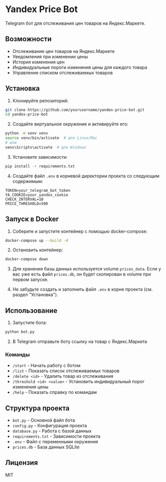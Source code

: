 # Yandex Price Bot

Telegram бот для отслеживания цен товаров на Яндекс.Маркете.

## Возможности

- Отслеживание цен товаров на Яндекс.Маркете
- Уведомления при изменении цены
- История изменения цен
- Индивидуальные пороги изменения цены для каждого товара
- Управление списком отслеживаемых товаров

## Установка

1. Клонируйте репозиторий:

```bash
git clone https://github.com/yourusername/yandex-price-bot.git
cd yandex-price-bot
```

2. Создайте виртуальное окружение и активируйте его:

```bash
python -m venv venv
source venv/bin/activate  # для Linux/Mac
# или
venv\Scripts\activate  # для Windows
```

3. Установите зависимости:

```bash
pip install -r requirements.txt
```

4. Создайте файл `.env` в корневой директории проекта со следующим содержимым:

```
TOKEN=your_telegram_bot_token
YA_COOKIE=your_yandex_cookie
CHECK_INTERVAL=10
PRICE_THRESHOLD=500
```

## Запуск в Docker

1. Соберите и запустите контейнер с помощью docker-compose:

```bash
docker-compose up --build -d
```

2. Остановить контейнер:

```bash
docker-compose down
```

3. Для хранения базы данных используется volume `prices_data`. Если у вас уже есть файл `prices.db`, он будет скопирован в volume при первом запуске.

4. Не забудьте создать и заполнить файл `.env` в корне проекта (см. раздел "Установка").

## Использование

1. Запустите бота:

```bash
python bot.py
```

2. В Telegram отправьте боту ссылку на товар с Яндекс.Маркета

### Команды

- `/start` - Начать работу с ботом
- `/list` - Показать список отслеживаемых товаров
- `/delete <id>` - Удалить товар из отслеживания
- `/threshold <id> <value>` - Установить индивидуальный порог изменения цены
- `/help` - Показать справку по командам

## Структура проекта

- `bot.py` - Основной файл бота
- `config.py` - Конфигурация проекта
- `database.py` - Работа с базой данных
- `requirements.txt` - Зависимости проекта
- `.env` - Файл с переменными окружения
- `prices.db` - База данных SQLite

## Лицензия

MIT
